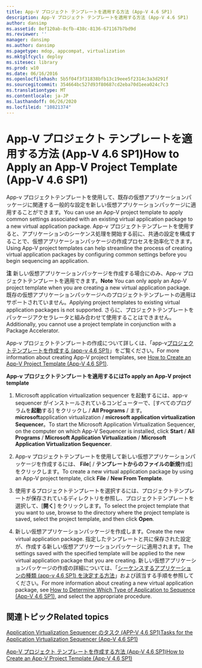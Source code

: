 ```yaml
---
title: App-V プロジェクト テンプレートを適用する方法 (App-V 4.6 SP1)
description: App-V プロジェクト テンプレートを適用する方法 (App-V 4.6 SP1)
author: dansimp
ms.assetid: 8ef120ab-8cfb-438c-8136-671167b7bd9d
ms.reviewer: ''
manager: dansimp
ms.author: dansimp
ms.pagetype: mdop, appcompat, virtualization
ms.mktglfcycl: deploy
ms.sitesec: library
ms.prod: w10
ms.date: 06/16/2016
ms.openlocfilehash: 5b5f04f3f31838bfb13c19eee5f2314c3a3d291f
ms.sourcegitcommit: 354664bc527d93f80687cd2eba70d1eea024c7c3
ms.translationtype: MT
ms.contentlocale: ja-JP
ms.lasthandoff: 06/26/2020
ms.locfileid: "10821374"
---
```

# <span data-ttu-id="278b9-103">App-V プロジェクト テンプレートを適用する方法 (App-V 4.6 SP1)</span><span class="sxs-lookup"><span data-stu-id="278b9-103">How to Apply an App-V Project Template (App-V 4.6 SP1)</span></span>


<span data-ttu-id="278b9-104">App-v プロジェクトテンプレートを使用して、既存の仮想アプリケーションパッケージに関連する一般的な設定を新しい仮想アプリケーションパッケージに適用することができます。</span><span class="sxs-lookup"><span data-stu-id="278b9-104">You can use an App-V project template to apply common settings associated with an existing virtual application package to a new virtual application package.</span></span> <span data-ttu-id="278b9-105">App-v プロジェクトテンプレートを使用すると、アプリケーションのシーケンス処理を開始する前に、共通の設定を構成することで、仮想アプリケーションパッケージの作成プロセスを効率化できます。</span><span class="sxs-lookup"><span data-stu-id="278b9-105">Using App-V project templates can help streamline the process of creating virtual application packages by configuring common settings before you begin sequencing an application.</span></span>

<span data-ttu-id="278b9-106">**注** 新しい仮想アプリケーションパッケージを作成する場合にのみ、App-v プロジェクトテンプレートを適用できます。</span><span class="sxs-lookup"><span data-stu-id="278b9-106">**Note** You can only apply an App-V project template when you are creating a new virtual application package.</span></span> <span data-ttu-id="278b9-107">既存の仮想アプリケーションパッケージへのプロジェクトテンプレートの適用はサポートされていません。</span><span class="sxs-lookup"><span data-stu-id="278b9-107">Applying project templates to existing virtual application packages is not supported.</span></span> <span data-ttu-id="278b9-108">さらに、プロジェクトテンプレートをパッケージアクセラレータと組み合わせて使用することはできません。</span><span class="sxs-lookup"><span data-stu-id="278b9-108">Additionally, you cannot use a project template in conjunction with a Package Accelerator.</span></span>

 

<span data-ttu-id="278b9-109">App-v プロジェクトテンプレートの作成について詳しくは、「app-v[プロジェクトテンプレートを作成する (app-v 4.6 SP1)](how-to-create-an-app-v-project-template--app-v-46-sp1-.md)」をご覧ください。</span><span class="sxs-lookup"><span data-stu-id="278b9-109">For more information about creating App-V project templates, see [How to Create an App-V Project Template (App-V 4.6 SP1)](how-to-create-an-app-v-project-template--app-v-46-sp1-.md).</span></span>

**<span data-ttu-id="278b9-110">App-v プロジェクトテンプレートを適用するには</span><span class="sxs-lookup"><span data-stu-id="278b9-110">To apply an App-V project template</span></span>**

1.  <span data-ttu-id="278b9-111">Microsoft application virtualization sequencer を起動するには、app-v sequencer がインストールされているコンピューターで、[すべてのプログラムを**起動**する] をクリックし  /  **All Programs**  /  ます。**microsoft**application virtualization  /  **microsoft application virtualization Sequencer**。</span><span class="sxs-lookup"><span data-stu-id="278b9-111">To start the Microsoft Application Virtualization Sequencer, on the computer on which App-V Sequencer is installed, click **Start** / **All Programs** / **Microsoft Application Virtualization** / **Microsoft Application Virtualization Sequencer**.</span></span>

2.  <span data-ttu-id="278b9-112">App-v プロジェクトテンプレートを使用して新しい仮想アプリケーションパッケージを作成するには、 **File**[  /  **テンプレートからのファイルの新規**作成] をクリックします。</span><span class="sxs-lookup"><span data-stu-id="278b9-112">To create a new virtual application package by using an App-V project template, click **File** / **New From Template**.</span></span>

3.  <span data-ttu-id="278b9-113">使用するプロジェクトテンプレートを選択するには、プロジェクトテンプレートが保存されているディレクトリを参照し、プロジェクトテンプレートを選択して、[**開く**] をクリックします。</span><span class="sxs-lookup"><span data-stu-id="278b9-113">To select the project template that you want to use, browse to the directory where the project template is saved, select the project template, and then click **Open**.</span></span>

4.  <span data-ttu-id="278b9-114">新しい仮想アプリケーションパッケージを作成します。</span><span class="sxs-lookup"><span data-stu-id="278b9-114">Create the new virtual application package.</span></span> <span data-ttu-id="278b9-115">指定したテンプレートと共に保存された設定が、作成する新しい仮想アプリケーションパッケージに適用されます。</span><span class="sxs-lookup"><span data-stu-id="278b9-115">The settings saved with the specified template will be applied to the new virtual application package that you are creating.</span></span> <span data-ttu-id="278b9-116">新しい仮想アプリケーションパッケージの作成の詳細については、「[シーケンスするアプリケーションの種類 (app-v 4.6 SP1) を決定する方法](how-to-determine-which-type-of-application-to-sequence---app-v-46-sp1-.md)」および該当する手順を参照してください。</span><span class="sxs-lookup"><span data-stu-id="278b9-116">For more information about creating a new virtual application package, see [How to Determine Which Type of Application to Sequence (App-V 4.6 SP1)](how-to-determine-which-type-of-application-to-sequence---app-v-46-sp1-.md), and select the appropriate procedure.</span></span>

## <span data-ttu-id="278b9-117">関連トピック</span><span class="sxs-lookup"><span data-stu-id="278b9-117">Related topics</span></span>


[<span data-ttu-id="278b9-118">Application Virtualization Sequencer のタスク (APP-V 4.6 SP1)</span><span class="sxs-lookup"><span data-stu-id="278b9-118">Tasks for the Application Virtualization Sequencer (App-V 4.6 SP1)</span></span>](tasks-for-the-application-virtualization-sequencer--app-v-46-sp1-.md)

[<span data-ttu-id="278b9-119">App-V プロジェクト テンプレートを作成する方法 (App-V 4.6 SP1)</span><span class="sxs-lookup"><span data-stu-id="278b9-119">How to Create an App-V Project Template (App-V 4.6 SP1)</span></span>](how-to-create-an-app-v-project-template--app-v-46-sp1-.md)

 

 





